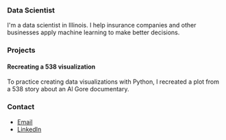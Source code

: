 ### Data Scientist

I'm a data scientist in Illinois. I help insurance companies and other businesses apply machine learning to make better decisions.

### Projects

#### Recreating a 538 visualization

To practice creating data visualizations with Python, I recreated a plot from a 538 story about an Al Gore documentary.

### Contact
- [Email](mailto:rrherr@gmail.com)
- [LinkedIn](https://www.linkedin.com/in/ryan-herr-b5a8a77/)
